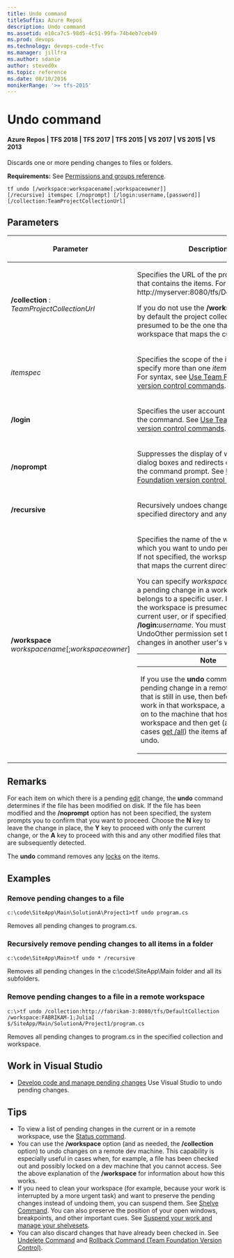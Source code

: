 ```yaml
---
title: Undo command
titleSuffix: Azure Repos
description: Undo command
ms.assetid: e10ca7c5-98d5-4c51-99fa-74b4eb7ceb49
ms.prod: devops
ms.technology: devops-code-tfvc
ms.manager: jillfra
ms.author: sdanie
author: steved0x
ms.topic: reference
ms.date: 08/10/2016
monikerRange: '>= tfs-2015'
---
```



# Undo command

#### Azure Repos | TFS 2018 | TFS 2017 | TFS 2015 | VS 2017 | VS 2015 | VS 2013

Discards one or more pending changes to files or folders.

**Requirements:** See [Permissions and groups reference](../../organizations/security/permissions.md).

    tf undo [/workspace:workspacename[;workspaceowner]]
    [/recursive] itemspec [/noprompt] [/login:username,[password]]
    [/collection:TeamProjectCollectionUrl]

## Parameters


<table><thead>
<tr><th><p>Parameter</p></th><th><p>Description</p></th></tr></thead><tbody>
<tr>
	<td><p><strong>/collection</strong> : <em>TeamProjectCollectionUrl</em></p></td>
	<td><p>Specifies the URL of the project collection that contains the items. For example: http://myserver:8080/tfs/DefaultCollection.</p><p>If you do not use the <strong>/workspace</strong> option, by default the project collection is presumed to be the one that contains the workspace that maps the current directory.</p></td></tr>
<tr>
	<td><p><em>itemspec</em></p></td>
	<td><p>Specifies the scope of the items. You can specify more than one <em>itemspec</em> argument. For syntax, see <a href="use-team-foundation-version-control-commands.md">Use Team Foundation version control commands</a>.</p></td></tr>
<tr>
	<td><p><strong>/login</strong></p></td>
	<td><p>Specifies the user account to use to run the command. See <a href="use-team-foundation-version-control-commands.md">Use Team Foundation version control commands</a>.</p></td></tr>
<tr>
	<td><p><strong>/noprompt</strong></p></td>
	<td><p>Suppresses the display of windows and dialog boxes and redirects output data to the command prompt. See <a href="use-team-foundation-version-control-commands.md">Use Team Foundation version control commands</a>.</p></td></tr>
<tr>
	<td><p><strong>/recursive</strong></p></td>
	<td><p>Recursively undoes changes to items in the specified directory and any subdirectories.</p></td></tr>
<tr>
	<td><p><strong>/workspace</strong> <em>workspacename</em>[;<em>workspaceowner</em>]</p></td>
	<td><p>Specifies the name of the workspace in which you want to undo pending changes. If not specified, the workspace is the one that maps the current directory.</p><p>You can specify <em>workspaceowner</em> to undo a pending change in a workspace that belongs to a specific user. If not specified, the workspace is presumed to be the current user, or if specified, the <strong>/login:</strong><em>username</em>. You must have the UndoOther permission set to Allow to undo changes in another user's workspace.</p><table><thead>
<tr><th><strong>Note</strong></th></tr></thead><tbody>
<tr>
	<td><p>If you use the <strong>undo</strong> command to undo a pending change in a remote workspace that is still in use, then before continuing work in that workspace, a user must log on to the machine that hosts the workspace and then get (and in some cases <a href="get-command.md">get /all</a>) the items affected by the undo.</p></td></tr></tbody></table></td></tr></tbody>
</table>

## Remarks

For each item on which there is a pending [edit](check-out-edit-files.md) change, the **undo** command determines if the file has been modified on disk. If the file has been modified and the **/noprompt** option has not been specified, the system prompts you to confirm that you want to proceed. Choose the **N** key to leave the change in place, the **Y** key to proceed with only the current change, or the **A** key to proceed with this and any other modified files that are subsequently detected.

The **undo** command removes any [locks](work-version-control-locks.md) on the items.

## Examples

### Remove pending changes to a file

    c:\code\SiteApp\Main\SolutionA\Project1>tf undo program.cs

Removes all pending changes to program.cs.

### Recursively remove pending changes to all items in a folder

    c:\code\SiteApp\Main>tf undo * /recursive

Removes all pending changes in the c:\\code\\SiteApp\\Main folder and all its subfolders.

### Remove pending changes to a file in a remote workspace

    c:\>tf undo /collection:http://fabrikam-3:8080/tfs/DefaultCollection
    /workspace:FABRIKAM-1;JuliaI $/SiteApp/Main/SolutionA/Project1/program.cs

Removes all pending changes to program.cs in the specified collection and workspace.

## Work in Visual Studio

-    [Develop code and manage pending changes](develop-code-manage-pending-changes.md)  Use Visual Studio to undo pending changes.

## Tips

-   To view a list of pending changes in the current or in a remote workspace, use the [Status command](status-command.md).  
-   You can use the **/workspace** option (and as needed, the **/collection** option) to undo changes on a remote dev machine. This capability is especially useful in cases when, for example, a file has been checked out and possibly locked on a dev machine that you cannot access. See the above explanation of the **/workspace** for information about how this works.  
-   If you need to clean your workspace (for example, because your work is interrupted by a more urgent task) and want to preserve the pending changes instead of undoing them, you can suspend them. See [Shelve Command](shelve-command.md). You can also preserve the position of your open windows, breakpoints, and other important cues. See [Suspend your work and manage your shelvesets](suspend-your-work-manage-your-shelvesets.md).  
-   You can also discard changes that have already been checked in. See [Undelete Command](undelete-command.md) and [Rollback Command (Team Foundation Version Control)](rollback-command-team-foundation-version-control.md).
